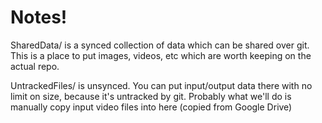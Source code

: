 # Notes!

SharedData/ is a synced collection of data which can be shared over git. This is a place to put images, videos, etc which are worth keeping on the actual repo.

UntrackedFiles/ is unsynced. You can put input/output data there with no limit on size, because it's untracked by git. Probably what we'll do is manually copy input video files into here (copied from Google Drive)
